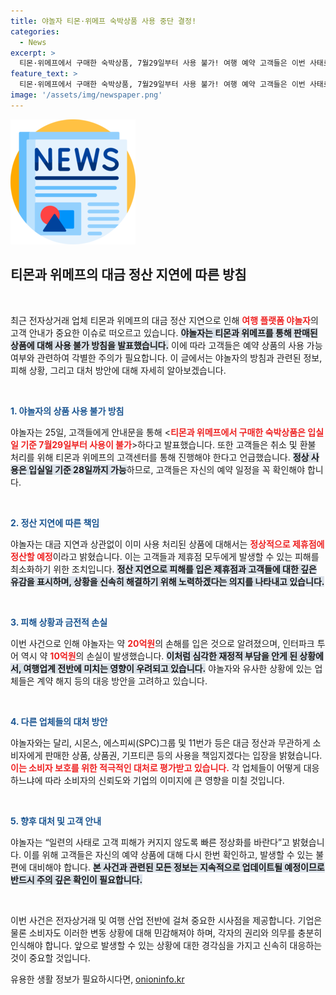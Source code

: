 ```yaml
---
title: 야놀자 티몬·위메프 숙박상품 사용 중단 결정!
categories:
  - News
excerpt: >
  티몬·위메프에서 구매한 숙박상품, 7월29일부터 사용 불가! 여행 예약 고객들은 이번 사태로 인한 취소·환불 절차를 서둘러야 합니다. 피해 확산 속, 야놀자의 긴급 대응은?
feature_text: >
  티몬·위메프에서 구매한 숙박상품, 7월29일부터 사용 불가! 여행 예약 고객들은 이번 사태로 인한 취소·환불 절차를 서둘러야 합니다. 피해 확산 속, 야놀자의 긴급 대응은?
image: '/assets/img/newspaper.png'
---
```


<p><img src="/assets/img/newspaper.png" alt="kimp 속보" /></p>

<h2 data-ke-size="size26">티몬과 위메프의 대금 정산 지연에 따른 방침</h2>

<p data-ke-size="size16">&nbsp;</p>

<p>최근 전자상거래 업체 티몬과 위메프의 대금 정산 지연으로 인해 <b><span style="color: #ee2323;">여행 플랫폼 야놀자</span></b>의 고객 안내가 중요한 이슈로 떠오르고 있습니다. <b><span style="background-color: #21538527;">야놀자는 티몬과 위메프를 통해 판매된 상품에 대해 사용 불가 방침을 발표했습니다.</span></b> 이에 따라 고객들은 예약 상품의 사용 가능 여부와 관련하여 각별한 주의가 필요합니다. 이 글에서는 야놀자의 방침과 관련된 정보, 피해 상황, 그리고 대처 방안에 대해 자세히 알아보겠습니다.</p>

<p data-ke-size="size16">&nbsp;</p>

<p><b><span style="color: #1a5490;">1. 야놀자의 상품 사용 불가 방침</span></b></p>

<p>야놀자는 25일, 고객들에게 안내문을 통해 &lt;<b><span style="color: #ee2323;">티몬과 위메프에서 구매한 숙박상품은 입실일 기준 7월29일부터 사용이 불가</span></b>&gt;하다고 발표했습니다. 또한 고객들은 취소 및 환불 처리를 위해 티몬과 위메프의 고객센터를 통해 진행해야 한다고 언급했습니다. <b><span style="background-color: #21538527;">정상 사용은 입실일 기준 28일까지 가능</span></b>하므로, 고객들은 자신의 예약 일정을 꼭 확인해야 합니다.</p>

<p data-ke-size="size16">&nbsp;</p>

<p><b><span style="color: #1a5490;">2. 정산 지연에 따른 책임</span></b></p>

<p>야놀자는 대금 지연과 상관없이 이미 사용 처리된 상품에 대해서는 <b><span style="color: #ee2323;">정상적으로 제휴점에 정산할 예정</span></b>이라고 밝혔습니다. 이는 고객들과 제휴점 모두에게 발생할 수 있는 피해를 최소화하기 위한 조치입니다. <b><span style="background-color: #21538527;">정산 지연으로 피해를 입은 제휴점과 고객들에 대한 깊은 유감을 표시하며, 상황을 신속히 해결하기 위해 노력하겠다는 의지를 나타내고 있습니다.</span></b></p>

<p data-ke-size="size16">&nbsp;</p>

<p><b><span style="color: #1a5490;">3. 피해 상황과 금전적 손실</span></b></p>

<p>이번 사건으로 인해 야놀자는 약 <b><span style="color: #ee2323;">20억원</span></b>의 손해를 입은 것으로 알려졌으며, 인터파크 투어 역시 약 <b><span style="color: #ee2323;">10억원</span></b>의 손실이 발생했습니다. <b><span style="background-color: #21538527;">이처럼 심각한 재정적 부담을 안게 된 상황에서, 여행업계 전반에 미치는 영향이 우려되고 있습니다.</span></b> 야놀자와 유사한 상황에 있는 업체들은 계약 해지 등의 대응 방안을 고려하고 있습니다.</p>

<p data-ke-size="size16">&nbsp;</p>

<p><b><span style="color: #1a5490;">4. 다른 업체들의 대처 방안</span></b></p>

<p>야놀자와는 달리, 시몬스, 에스피씨(SPC)그룹 및 11번가 등은 대금 정산과 무관하게 소비자에게 판매한 상품, 상품권, 기프티콘 등의 사용을 책임지겠다는 입장을 밝혔습니다. <b><span style="color: #ee2323;">이는 소비자 보호를 위한 적극적인 대처로 평가받고 있습니다.</span></b> 각 업체들이 어떻게 대응하느냐에 따라 소비자의 신뢰도와 기업의 이미지에 큰 영향을 미칠 것입니다.</p>

<p data-ke-size="size16">&nbsp;</p>

<p><b><span style="color: #1a5490;">5. 향후 대처 및 고객 안내</span></b></p>

<p>야놀자는 “일련의 사태로 고객 피해가 커지지 않도록 빠른 정상화를 바란다”고 밝혔습니다. 이를 위해 고객들은 자신의 예약 상품에 대해 다시 한번 확인하고, 발생할 수 있는 불편에 대비해야 합니다. <b><span style="background-color: #21538527;">본 사건과 관련된 모든 정보는 지속적으로 업데이트될 예정이므로 반드시 주의 깊은 확인이 필요합니다.</span></b></p>

<p data-ke-size="size16">&nbsp;</p>

<p>이번 사건은 전자상거래 및 여행 산업 전반에 걸쳐 중요한 시사점을 제공합니다. 기업은 물론 소비자도 이러한 변동 상황에 대해 민감해져야 하며, 각자의 권리와 의무를 충분히 인식해야 합니다. 앞으로 발생할 수 있는 상황에 대한 경각심을 가지고 신속히 대응하는 것이 중요할 것입니다.</p>
유용한 생활 정보가 필요하시다면, <a href="https://onioninfo.kr" rel="dofollow">onioninfo.kr</a>


